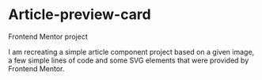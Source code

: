 # Article-preview-card
Frontend Mentor project

I am recreating a simple article component project based on a given image, a few simple lines of code and some SVG elements that were provided by Frontend Mentor.
